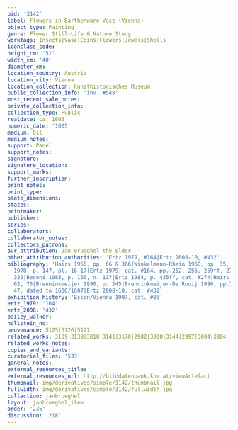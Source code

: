 ```yaml
---
pid: '3142'
label: Flowers in Earthenware Vase (Vienna)
object_type: Painting
genre: Flower Still-Life & Nature Study
worktags: Insects|Vase|Coins|Flowers|Jewels|Shells
iconclass_code:
height_cm: '51'
width_cm: '40'
diameter_cm:
location_country: Austria
location_city: Vienna
location_collection: Kunsthistorisches Museum
public_collection_info: 'inv. #548'
most_recent_sale_notes:
private_collection_info:
collection_type: Public
realdate: ca. 1605
numeric_date: '1605'
medium: Oil
medium_notes:
support: Panel
support_notes:
signature:
signature_location:
support_marks:
further_inscription:
print_notes:
print_type:
plate_dimensions:
states:
printmaker:
publisher:
series:
collaborators:
collaborator_notes:
collectors_patrons:
our_attribution: Jan Brueghel the Elder
other_attribution_authorities: 'Ertz 1979, #164|Ertz 2008-10, #432'
bibliography: 'Hairs 1965, pp. 66 & 366|Winkelmann-Rhein 1968, pp. 35, 66, & 84|Baumgart
  1978, p. 147, pl. 16-17|Ertz 1979, cat. #164, pp. 252, 256, 259ff, 276, 279, pl.
  329|Bedoni 1983, p. 156, n. 117|Ertz 1984, p. 435ff, cat. #274|Hairs 1985, pp. 55,
  62, 75|Brenninkmeijer 1990, p. 245|Brenninkmeijer-De Rooij 1996, pp.79-80, fig.
  47, dated to 1606/1607|Ertz 2008-10, cat. #432'
exhibition_history: 'Essen/Vienna 1997, cat. #83'
ertz_1979: '164'
ertz_2008: '432'
bailey_walker:
hollstein_no:
provenance: 5125|5126|5127
related_works: 3139|3138|3818|3141|3170|2982|3000|3144|2997|3804|3804
related_works_notes:
copies_and_variants:
curatorial_files: '533'
general_notes:
external_resources_title:
external_resources_url: http://bilddatenbank.khm.at/viewArtefact
thumbnail: img/derivatives/simple/3142/thumbnail.jpg
fullwidth: img/derivatives/simple/3142/fullwidth.jpg
collection: janbrueghel
layout: janbrueghel_item
order: '235'
discussion: '218'
---
```

